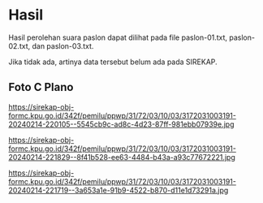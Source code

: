 # Hasil

Hasil perolehan suara paslon dapat dilihat pada file paslon-01.txt, paslon-02.txt, dan paslon-03.txt.

Jika tidak ada, artinya data tersebut belum ada pada SIREKAP.

## Foto C Plano

https://sirekap-obj-formc.kpu.go.id/342f/pemilu/ppwp/31/72/03/10/03/3172031003191-20240214-220105--5545cb9c-ad8c-4d23-87ff-981ebb07939e.jpg

https://sirekap-obj-formc.kpu.go.id/342f/pemilu/ppwp/31/72/03/10/03/3172031003191-20240214-221829--8f41b528-ee63-4484-b43a-a93c77672221.jpg

https://sirekap-obj-formc.kpu.go.id/342f/pemilu/ppwp/31/72/03/10/03/3172031003191-20240214-221719--3a653a1e-91b9-4522-b870-d11e1d73291a.jpg
